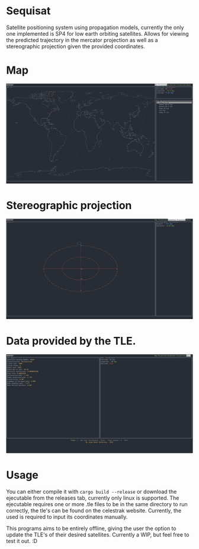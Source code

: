 # Sequisat
Satellite positioning system using propagation models, currently the only one implemented is SP4 for low earth orbiting satellites. Allows for viewing the predicted trajectory in the mercator projection as well as a stereographic projection given the provided coordinates.
# Map
![image description](demo_1.png)
# Stereographic projection
![image description](demo_2.png)
# Data provided by the TLE.
![image description](demo_3.png)
# Usage
You can either compile it with `cargo build --release` or download the ejecutable from the releases tab, currently only linux is supported.
The ejecutable requires one or more .tle files to be in the same directory to run correctly, the tle's can be found on the celestrak website. Currently, the used is required to input its coordinates manually.

This programs aims to be entirely offline, giving the user the option to update the TLE's of their desired satellites. Currently a WIP, but feel free to test it out. :D
